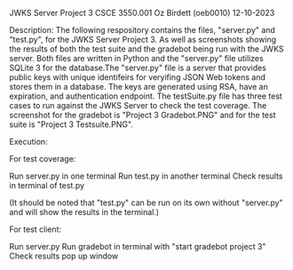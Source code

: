 JWKS Server Project 3
CSCE 3550.001
Oz Birdett (oeb0010)
12-10-2023

Description: The following respository contains the files, "server.py" and "test.py", for the JWKS Server Project 3. 
As well as screenshots showing the results of both the test suite and the gradebot being run with the JWKS server. 
Both files are written in Python and the "server.py" file utilizes SQLite 3 for the database.The "server.py" file 
is a server that provides public keys with unique identifeirs for veryifing JSON Web tokens and stores them in a database. 
The keys are generated using RSA, have an expiration, and authentication endpoint. The testSuite.py file has three test cases 
to run against the JWKS Server to check the test coverage. The screenshot for the gradebot is "Project 3 Gradebot.PNG" and for the test suite is "Project 3 Testsuite.PNG".

Execution:

For test coverage:

Run server.py in one terminal
Run test.py in another terminal
Check results in terminal of test.py

(It should be noted that "test.py" can be run on its own without "server.py" and will show the results in the terminal.)

For test client:

Run server.py
Run gradebot in terminal with "start gradebot project 3"
Check results pop up window
